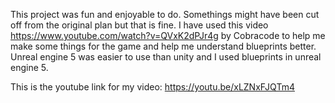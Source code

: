 This project was fun and enjoyable to do. Somethings might have been cut off from the original plan but that is fine. I have used this video https://www.youtube.com/watch?v=QVxK2dPJr4g by Cobracode to help me make some things for the game and help me understand blueprints better. Unreal engine 5 was easier to use than unity and I used blueprints in unreal engine 5.

This is the youtube link for my video: https://youtu.be/xLZNxFJQTm4

